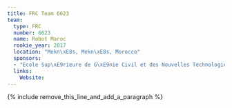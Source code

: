 ```yaml
---
title: FRC Team 6623
team:
  type: FRC
  number: 6623
  name: Robot Maroc
  rookie_year: 2017
  location: "Mekn\xE8s, Mekn\xE8s, Morocco"
  sponsors:
  - "Ecole Sup\xE9rieure de G\xE9nie Civil et des Nouvelles Technologies"
  links:
    Website:
---
```


{% include remove_this_line_and_add_a_paragraph %}
